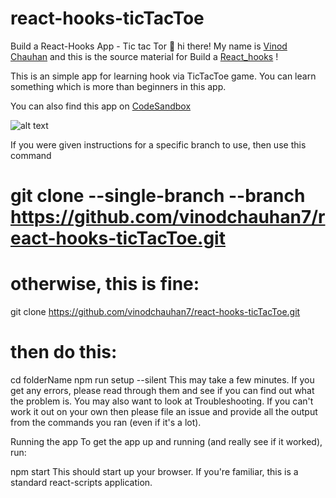 # react-hooks-ticTacToe

Build a React-Hooks App - Tic tac Tor
👋 hi there! My name is [Vinod Chauhan](https://www.linkedin.com/in/vinod-chauhan7) and this is the source material for Build a [React_hooks](https://github.com/vinodchauhan7/react-hooks-ticTacToe) !

This is an simple app for learning hook via TicTacToe game. You can learn something which is more than beginners in this app.

You can also find this app on [CodeSandbox](https://codesandbox.io/s/tictactoe-react-hooks-fjth8)

![alt text](https://camo.githubusercontent.com/416c7a7433e9d81b4e430b561d92f22ac4f15988/68747470733a2f2f636f646573616e64626f782e696f2f7374617469632f696d672f706c61792d636f646573616e64626f782e737667 "Logo Title Text 1")

If you were given instructions for a specific branch to use, then use this command
# git clone --single-branch --branch <branchname> https://github.com/vinodchauhan7/react-hooks-ticTacToe.git

# otherwise, this is fine:
git clone https://github.com/vinodchauhan7/react-hooks-ticTacToe.git

# then do this:
cd folderName
npm run setup --silent
This may take a few minutes. If you get any errors, please read through them and see if you can find out what the problem is. You may also want to look at Troubleshooting. If you can't work it out on your own then please file an issue and provide all the output from the commands you ran (even if it's a lot).

Running the app
To get the app up and running (and really see if it worked), run:

npm start
This should start up your browser. If you're familiar, this is a standard react-scripts application.

